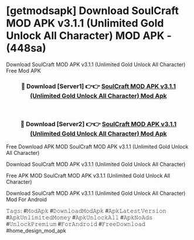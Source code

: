 # [getmodsapk] Download SoulCraft MOD APK v3.1.1 (Unlimited Gold Unlock All Character) MOD APK - (448sa)
Download SoulCraft MOD APK v3.1.1 (Unlimited Gold Unlock All Character) Free Mod APK

<div align="center">
<h3>🔴 Download [Server1] 👉👉 <a href="https://apk-comot.site?title=SoulCraft_MOD_APK_v3.1.1_(Unlimited_Gold_Unlock_All_Character)">SoulCraft MOD APK v3.1.1 (Unlimited Gold Unlock All Character) Mod Apk</a></h3><br>

<h3>🔴 Download [Server2] 👉👉 <a href="https://apk-comot.site?title=SoulCraft_MOD_APK_v3.1.1_(Unlimited_Gold_Unlock_All_Character)">SoulCraft MOD APK v3.1.1 (Unlimited Gold Unlock All Character) Mod Apk</a></h3>
</div>


Free Download APK MOD SoulCraft MOD APK v3.1.1 (Unlimited Gold Unlock All Character)

Download SoulCraft MOD APK v3.1.1 (Unlimited Gold Unlock All Character) 

Free APK MOD SoulCraft MOD APK v3.1.1 (Unlimited Gold Unlock All Character) 

Download SoulCraft MOD APK v3.1.1 (Unlimited Gold Unlock All Character) Mod For Android

𝚃𝚊𝚐𝚜: #𝙼𝚘𝚍𝙰𝚙𝚔 #𝙳𝚘𝚠𝚗𝚕𝚘𝚊𝚍𝙼𝚘𝚍𝙰𝚙𝚔 #𝙰𝚙𝚔𝙻𝚊𝚝𝚎𝚜𝚝𝚅𝚎𝚛𝚜𝚒𝚘𝚗 #𝙰𝚙𝚔𝚄𝚗𝚕𝚒𝚖𝚒𝚝𝚎𝚍𝙼𝚘𝚗𝚎𝚢 #𝙰𝚙𝚔𝚄𝚗𝚕𝚘𝚌𝚔𝙰𝚕𝚕 #𝙰𝚙𝚔𝙽𝚘𝙰𝚍𝚜 #𝚄𝚗𝚕𝚘𝚌𝚔𝙿𝚛𝚎𝚖𝚒𝚞𝚖 #𝙵𝚘𝚛𝙰𝚗𝚍𝚛𝚘𝚒𝚍 #𝙵𝚛𝚎𝚎𝙳𝚘𝚠𝚗𝚕𝚘𝚊𝚍 #home_design_mod_apk
